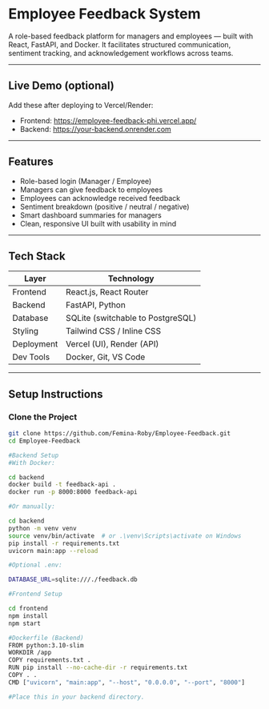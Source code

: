 # Employee Feedback System

A role-based feedback platform for managers and employees — built with React, FastAPI, and Docker. It facilitates structured communication, sentiment tracking, and acknowledgement workflows across teams.

---

## Live Demo (optional)

Add these after deploying to Vercel/Render:

- Frontend: https://employee-feedback-phi.vercel.app/
- Backend: https://your-backend.onrender.com

---

## Features

- Role-based login (Manager / Employee)
- Managers can give feedback to employees
- Employees can acknowledge received feedback
- Sentiment breakdown (positive / neutral / negative)
- Smart dashboard summaries for managers
- Clean, responsive UI built with usability in mind

---

## Tech Stack

| Layer     | Technology               |
|-----------|--------------------------|
| Frontend  | React.js, React Router   |
| Backend   | FastAPI, Python          |
| Database  | SQLite (switchable to PostgreSQL) |
| Styling   | Tailwind CSS / Inline CSS |
| Deployment | Vercel (UI), Render (API) |
| Dev Tools | Docker, Git, VS Code     |

---

## Setup Instructions

### Clone the Project

```bash
git clone https://github.com/Femina-Roby/Employee-Feedback.git
cd Employee-Feedback

#Backend Setup
#With Docker:

cd backend
docker build -t feedback-api .
docker run -p 8000:8000 feedback-api

#Or manually:

cd backend
python -m venv venv
source venv/bin/activate  # or .\venv\Scripts\activate on Windows
pip install -r requirements.txt
uvicorn main:app --reload

#Optional .env:

DATABASE_URL=sqlite:///./feedback.db

#Frontend Setup

cd frontend
npm install
npm start

#Dockerfile (Backend)
FROM python:3.10-slim
WORKDIR /app
COPY requirements.txt .
RUN pip install --no-cache-dir -r requirements.txt
COPY . .
CMD ["uvicorn", "main:app", "--host", "0.0.0.0", "--port", "8000"]

#Place this in your backend directory.



